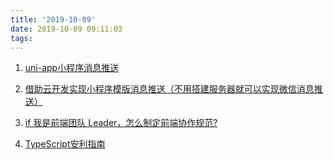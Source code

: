 ```yaml
---
title: '2019-10-09'
date: 2019-10-09 09:11:03
tags:
---
```


1. [uni-app小程序消息推送](https://juejin.im/post/5d8494f951882539aa5ae25f)

2. [借助云开发实现小程序模版消息推送（不用搭建服务器就可以实现微信消息推送）](https://juejin.im/post/5ce7aeb1f265da1bb80c08e8)

3. [if 我是前端团队 Leader，怎么制定前端协作规范?](https://juejin.im/post/5d3a7134f265da1b5d57f1ed)

4. [TypeScript安利指南](https://juejin.im/post/5d8efeace51d45782b0c1bd6)

